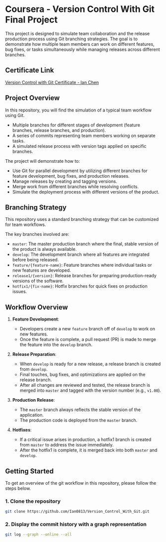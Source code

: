 # Coursera - Version Control With Git Final Project

This project is designed to simulate team collaboration and the release production process using Git branching strategies. The goal is to demonstrate how multiple team members can work on different features, bug fixes, or tasks simultaneously while managing releases across different branches.

## Certificate Link

[Version Control with Git Certificate - Ian Chen](https://coursera.org/share/121a13b3d69affb514249a29d62fbb56)

## Project Overview

In this repository, you will find the simulation of a typical team workflow using Git.

- Multiple branches for different stages of development (feature branches, release branches, and production).
- A series of commits representing team members working on separate tasks.
- A simulated release process with version tags applied on specific branches.

The project will demonstrate how to:

- Use Git for parallel development by utilizing different branches for feature development, bug fixes, and production releases.
- Manage releases by creating and tagging versions.
- Merge work from different branches while resolving conflicts.
- Simulate the deployment process with different versions of the product.

## Branching Strategy

This repository uses a standard branching strategy that can be customized for team workflows.

The key branches involved are:

- `master`: The master production branch where the final, stable version of the product is always available.
- `develop`: The development branch where all features are integrated before being released.
- `feature/{feature-name}`: Feature branches where individual tasks or new features are developed.
- `release1/{version}`: Release branches for preparing production-ready versions of the software.
- `hotfix1/{fix-name}`: Hotfix branches for quick fixes on production issues.

## Workflow Overview

1. **Feature Development**:
   - Developers create a new `feature` branch off of `develop` to work on new features.
   - Once the feature is complete, a pull request (PR) is made to merge the feature into the `develop` branch.

2. **Release Preparation**:
   - When `develop` is ready for a new release, a release branch is created from `develop`.
   - Final touches, bug fixes, and optimizations are applied on the release branch.
   - After all changes are reviewed and tested, the release branch is merged into `master` and tagged with the version number (e.g., `v1.00`).

3. **Production Release**:
   - The `master` branch always reflects the stable version of the application.
   - The production code is deployed from the `master` branch.

4. **Hotfixes**:
   - If a critical issue arises in production, a hotfix1 branch is created from `master` to address the issue immediately.
   - After the hotfix1 is complete, it is merged back into both `master` and `develop`.

## Getting Started

To get an overview of the git workflow in this repository, please follow the steps below.

### 1. Clone the repository
```bash
git clone https://github.com/Ian0813/Version_Control_With_Git.git

```
### 2. Display the commit history with a graph representation
```bash
git log --graph --online --all

